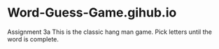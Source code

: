 # Word-Guess-Game.gihub.io
Assignment 3a
This is the classic hang man game.
Pick letters until the word is complete.